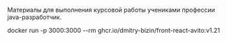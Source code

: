 Материалы для выполнения курсовой работы учениками профессии java-разработчик. 

docker run -p 3000:3000 --rm ghcr.io/dmitry-bizin/front-react-avito:v1.21